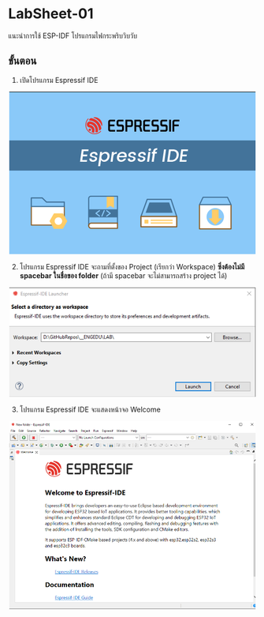 # LabSheet-01
แนะนำการใช้ ESP-IDF โปรแกรมไฟกระพริบวิบวับ

## ขั้นตอน
1. เปิดโปรแกรม Espressif IDE

<p align="center">
<img  src="Images/ESP-IDF-Splash-screen.png" alt="ESP-IDF-Splash-screen.png" style="width:500px;" >
</p>


2. โปรแกรม Espressif IDE จะถามที่ตั้งของ Project (เรียกว่า Workspace) __ซึ่งต้องไม่มี spacebar ในชื่อของ folder__ (ถ้ามี spacebar จะไม่สามารถสร้าง project ได้) 

<p align="center">
<img  src="Images/SelectWorkspaceDirectory.png" alt="SelectWorkspaceDirectory.png" style="width:500px;" >
</p>

3. โปรแกรม Espressif IDE จะแสดงหน้าจอ Welcome

<p align="center">
<img  src="Images/esprerssif-welcome.png" alt="esprerssif-welcome.png" style="width:500px;" >
</p>


